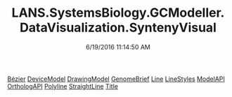 ﻿---
title: LANS.SystemsBiology.GCModeller.DataVisualization.SyntenyVisual
date: 6/19/2016 11:14:50 AM
---

[Bézier](T-LANS.SystemsBiology.GCModeller.DataVisualization.SyntenyVisual.Bézier.html)
[DeviceModel](T-LANS.SystemsBiology.GCModeller.DataVisualization.SyntenyVisual.DeviceModel.html)
[DrawingModel](T-LANS.SystemsBiology.GCModeller.DataVisualization.SyntenyVisual.DrawingModel.html)
[GenomeBrief](T-LANS.SystemsBiology.GCModeller.DataVisualization.SyntenyVisual.GenomeBrief.html)
[Line](T-LANS.SystemsBiology.GCModeller.DataVisualization.SyntenyVisual.Line.html)
[LineStyles](T-LANS.SystemsBiology.GCModeller.DataVisualization.SyntenyVisual.LineStyles.html)
[ModelAPI](T-LANS.SystemsBiology.GCModeller.DataVisualization.SyntenyVisual.ModelAPI.html)
[OrthologAPI](T-LANS.SystemsBiology.GCModeller.DataVisualization.SyntenyVisual.OrthologAPI.html)
[Polyline](T-LANS.SystemsBiology.GCModeller.DataVisualization.SyntenyVisual.Polyline.html)
[StraightLine](T-LANS.SystemsBiology.GCModeller.DataVisualization.SyntenyVisual.StraightLine.html)
[Title](T-LANS.SystemsBiology.GCModeller.DataVisualization.SyntenyVisual.Title.html)
